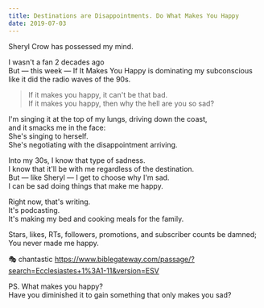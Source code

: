 ```yaml
---
title: Destinations are Disappointments. Do What Makes You Happy
date: 2019-07-03
---
```


Sheryl Crow has possessed my mind.

I wasn't a fan 2 decades ago  
But — this week — If It Makes You Happy is dominating my subconscious like it did the radio waves of the 90s.

> If it makes you happy, it can't be that bad.  
> If it makes you happy, then why the hell are you so sad?

I'm singing it at the top of my lungs, driving down the coast,  
and it smacks me in the face:  
She's singing to herself.  
She's negotiating with the disappointment arriving.

Into my 30s, I know that type of sadness.  
I know that it'll be with me regardless of the destination.  
But — like Sheryl — I get to choose why I'm sad.  
I can be sad doing things that make me happy.

Right now, that's writing.  
It's podcasting.  
It's making my bed and cooking meals for the family.

Stars, likes, RTs, followers, promotions, and subscriber counts be damned;  
You never made me happy.

🎭 chantastic
https://www.biblegateway.com/passage/?search=Ecclesiastes+1%3A1-11&version=ESV

PS.
What makes you happy?  
Have you diminished it to gain something that only makes you sad?
